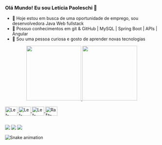 ### Olá Mundo! Eu sou Letícia Paoleschi 👋

- 🔭 Hoje estou em busca de uma oportunidade de emprego, sou desenvolvedora Java Web fullstack
- 🌱 Possuo conhecimentos em git & GitHub | MySQL | Spring Boot | APIs | Angular
- 💬 Sou uma pessoa curiosa e gosto de aprender novas tecnologias 

<div align="center">
  <a href="https://github.com/rafaballerini">
  <img height="180em" src="https://github-readme-stats.vercel.app/api?username=leticiapaoleschi&show_icons=true&theme=dracula&include_all_commits=true&count_private=true"/>
  <img height="180em" src="https://github-readme-stats.vercel.app/api/top-langs/?username=leticiapaoleschi&layout=compact&langs_count=7&theme=dracula"/>
</div>
  
  <div style="display: inline_block"><br>      
  <img align="center" alt="Let-Java" height="30" width="40" src="https://cdn.jsdelivr.net/gh/devicons/devicon/icons/java/java-original.svg">
  <img align="center" alt="Let-Html" height="30" width="40" src="https://cdn.jsdelivr.net/gh/devicons/devicon/icons/html5/html5-original.svg">
  <img align="center" alt="Let-Typscript" height="30" width="40" src="https://cdn.jsdelivr.net/gh/devicons/devicon/icons/typescript/typescript-original.svg">
  <img align="center" alt="Rafa-Css" height="30" width="40" src="https://cdn.jsdelivr.net/gh/devicons/devicon/icons/css3/css3-original.svg">
</div>
 
  ##
 
<div> 
  <a href = "mailto:paoleschileticia480@gmail.com"><img src="https://img.shields.io/badge/-Gmail-%23333?style=for-the-badge&logo=gmail&logoColor=white" target="_blank"></a>
  <a href="https://www.linkedin.com/in/leticiapaoleschi/" target="_blank"><img src="https://img.shields.io/badge/-LinkedIn-%230077B5?style=for-the-badge&logo=linkedin&logoColor=white" target="_blank"></a> 
   <a href="https://instagram.com/leticiappaoleschi" target="_blank"><img src="https://img.shields.io/badge/-Instagram-%23E4405F?style=for-the-badge&logo=instagram&logoColor=white" target="_blank"></a> 
 
  ![Snake animation](https://github.com/leticiapaoleschi/leticiapaoleschi/blob/output/github-contribution-grid-snake.svg)
 
</div> 
